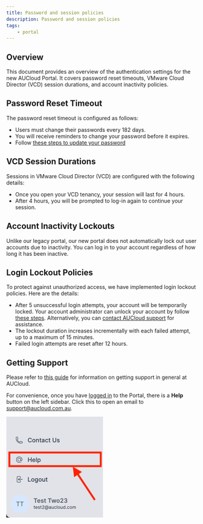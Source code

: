 ```yaml
---
title: Password and session policies
description: Password and session policies
tags:
    - portal
---
```


## Overview

This document provides an overview of the authentication settings for the new AUCloud Portal. It covers password reset timeouts, VMware Cloud Director (VCD) session durations, and account inactivity policies.

## Password Reset Timeout

The password reset timeout is configured as follows:

- Users must change their passwords every 182 days.
- You will receive reminders to change your password before it expires.
- Follow [these steps to update your password](./portal-account-self-mgmt.md#updating-your-password)

## VCD Session Durations

Sessions in VMware Cloud Director (VCD) are configured with the following details:

- Once you open your VCD tenancy, your session will last for 4 hours.
- After 4 hours, you will be prompted to log-in again to continue your session.

## Account Inactivity Lockouts

Unlike our legacy portal, our new portal does not automatically lock out user accounts due to inactivity. You can log in to your account regardless of how long it has been inactive.

## Login Lockout Policies

To protect against unauthorized access, we have implemented login lockout policies. Here are the details:

- After 5 unsuccessful login attempts, your account will be temporarily locked. Your account administrator can unlock your account by follow [these steps](./portal-users-mgmt.md#unlocking-an-account).  Alternatively, you can [contact AUCloud support](../support/index.md) for assistance.
- The lockout duration increases incrementally with each failed attempt, up to a maximum of 15 minutes.
- Failed login attempts are reset after 12 hours.

## Getting Support

Please refer to [this guide](../support/index.md) for information on getting support in general at AUCloud.

For convenience, once you have [logged in](./portal-login.md) to the Portal, there is a **Help** button on the left sidebar. Click this to open an email to [support@aucloud.com.au](mailto:support@aucloud.com.au).
  
  ![Help](./assets/help.png)
